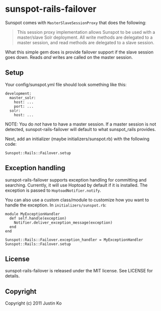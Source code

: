 # sunspot-rails-failover

Sunspot comes with `MasterSlaveSessionProxy` that does the following:

> This session proxy implementation allows Sunspot to be used with a
> master/slave Solr deployment. All write methods are delegated to a master
> session, and read methods are delegated to a slave session.

What this simple gem does is provide failover support if the slave session
goes down. Reads *and* writes are called on the master session.

## Setup

Your config/sunspot.yml file should look something like this:

    development:
      master_solr:
        host: ...
        port: ...
      solr:
        host: ...
        
NOTE: You do *not* have to have a master session. If a master session is
not detected, sunspot-rails-failover will default to what sunspot_rails
provides.

Next, add an initializer (maybe initializers/sunspot.rb) with the following
code:

    Sunspot::Rails::Failover.setup
    
## Exception handling

sunspot-rails-failover supports exception handling for committing and
searching. Currently, it will use Hoptoad by default if it is installed.
The exception is passed to `HoptoadNotifier.notify`.

You can also use a custom class/module to customize how you want to handle the
exception. In `initializers/sunspot.rb`:

    module MyExceptionHandler
      def self.handle(exception)
        Notifier.deliver_exception_message(exception)
      end
    end
    
    Sunspot::Rails::Failover.exception_handler = MyExceptionHandler
    Sunspot::Rails::Failover.setup

## License

sunspot-rails-failover is released under the MIT license. See LICENSE for details.
    
## Copyright

Copyright (c) 2011 Justin Ko